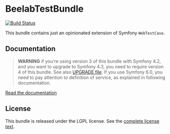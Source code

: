BeelabTestBundle
================

[![Build Status](https://github.com/Bee-Lab/BeelabTestBundle/workflows/build/badge.svg)](https://github.com/Bee-Lab/BeelabTestBundle/actions)

This bundle contains just an opinionated extension of Symfony `WebTestCase`.

Documentation
-------------

>**WARNING** if you're using version 3 of this bundle with Symfony 4.2, and you want to upgrade to
>Symfony 4.3, you need to require version 4 of this bundle. See also [UPGRADE file](UPGRADE.md).
>If you use Symfony 6.0, you need to pay attention to definition of service, as explained in following documentation.

[Read the documentation](docs/index.md)

License
-------

This bundle is released under the LGPL license. See the [complete license text](LICENSE).
